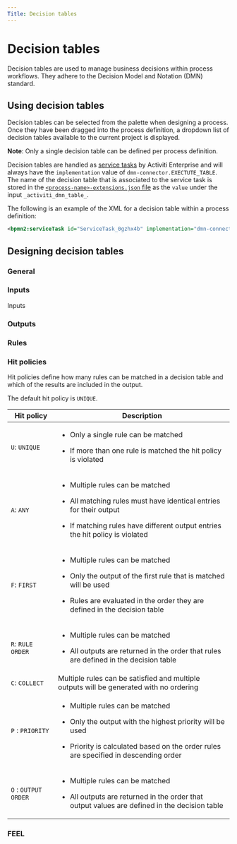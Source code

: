 ```yaml
---
Title: Decision tables
--- 
```


# Decision tables
Decision tables are used to manage business decisions within process workflows. They adhere to the Decision Model and Notation (DMN) standard. 

## Using decision tables
Decision tables can be selected from the palette when designing a process. Once they have been dragged into the process definition, a dropdown list of decision tables available to the current project is displayed. 

**Note**: Only a single decision table can be defined per process definition. 

Decision tables are handled as [service tasks](../modeling-connectors/README.md) by Activiti Enterprise and will always have the `implementation` value of `dmn-connector.EXECTUTE_TABLE`. The name of the decision table that is associated to the service task is stored in the [`<process-name>-extensions.json` file](../modeling-projects.md#files) as the `value` under the input `_activiti_dmn_table_`.

The following is an example of the XML for a decision table within a process definition:

```xml
<bpmn2:serviceTask id="ServiceTask_0gzhx4b" implementation="dmn-connector.EXECUTE_TABLE" />
```

## Designing decision tables

### General

### Inputs
Inputs 

### Outputs

### Rules

### Hit policies 
Hit policies define how many rules can be matched in a decision table and which of the results are included in the output. 

The default hit policy is `UNIQUE`. 

| Hit policy | Description |
| ---------- | ----------- |
| `U`: `UNIQUE` | <ul><li> Only a single rule can be matched </li></ul> <ul><li> If more than one rule is matched the hit policy is violated </ul></li> |
| `A`: `ANY` | <ul><li> Multiple rules can be matched </ul></li> <ul><li> All matching rules must have identical entries for their output </ul></li> <ul><li> If matching rules have different output entries the hit policy is violated </ul></li> | 
| `F`: `FIRST` | <ul><li> Multiple rules can be matched </ul></li> <ul><li> Only the output of the first rule that is matched will be used </ul></li> <ul><li> Rules are evaluated in the order they are defined in the decision table </ul></li> | 
| `R`: `RULE ORDER` | <ul><li> Multiple rules can be matched </ul></li> <ul><li> All outputs are returned in the order that rules are defined in the decision table </ul></li> | 
| `C`: `COLLECT` | Multiple rules can be satisfied and multiple outputs will be generated with no ordering |
| `P` : `PRIORITY` | <ul><li> Multiple rules can be matched </ul></li> <ul><li> Only the output with the highest priority will be used </ul></li> <ul><li> Priority is calculated based on the order rules are specified in descending order </ul></li> | 
| `O` : `OUTPUT ORDER` | <ul><li> Multiple rules can be matched </ul></li> <ul><li> All outputs are returned in the order that output values are defined in the decision table

### FEEL